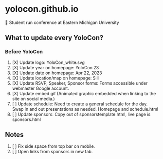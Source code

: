 # yolocon.github.io
🦅 Student run conference at Eastern Michigan University

## What to update every YoloCon?
### Before YoloCon
1. [X] Update logo: YoloCon_white.svg
2. [X] Update year on homepage: YoloCon 23
3. [X] Update date on homepage: Apr 22, 2023
4. [X] Update location/map on homepage: Sill
5. [X] Update RSVP, Speaker, Sponsor forms: Forms accessible under webmaster Google account.
6. [X] Update embed.gif (Animated graphic embedded when linking to the site on social media.)
7. [ ] Update schedule: Need to create a general schedule for the day. Swap in and out presentations as needed. Homepage and schedule.html
8. [ ] Update sponsors: Copy out of sponsorstemplate.html, live page is sponsors.html

## Notes
1. [ ] Fix side space from top bar on mobile.
2. [ ] Open links from sponsors in new tab.